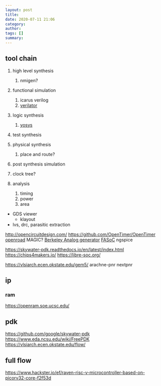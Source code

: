 ```yaml
---
layout: post
title: 
date: 2020-07-11 21:06
category: 
author: 
tags: []
summary: 
---
```


## tool chain

1. high level synthesis
   1. nmigen?
2. functional simulation
   1. icarus verilog
   2. [verilator](https://www.veripool.org/wiki/verilator)
3. logic synthesis
   1. [yosys](http://www.clifford.at/yosys/)
5. test synthesis
6. physical synthesis
   1. place and route?
7. post synthesis simulation
8. clock tree?

9. analysis
   1. timing
   2. power
   3. area

* GDS viewer
  * klayout
* lvs, drc, parasitic extraction


http://opencircuitdesign.com/
https://github.com/OpenTimer/OpenTimer
[openroad](https://theopenroadproject.org/)
MAGIC?
[Berkeley Analog generator](https://github.com/ucb-art/BAG_framework)
[FASoC](https://fasoc.engin.umich.edu/)
ngspice

https://skywater-pdk.readthedocs.io/en/latest/index.html
https://chips4makers.io/
https://libre-soc.org/

https://vlsiarch.ecen.okstate.edu/gem5/
arachne-pnr
nextpnr

## ip

### ram

https://openram.soe.ucsc.edu/

## pdk

https://github.com/google/skywater-pdk
https://www.eda.ncsu.edu/wiki/FreePDK
https://vlsiarch.ecen.okstate.edu/flow/

## full flow

https://www.hackster.io/ef/raven-risc-v-microcontroller-based-on-picorv32-core-f2f53d
